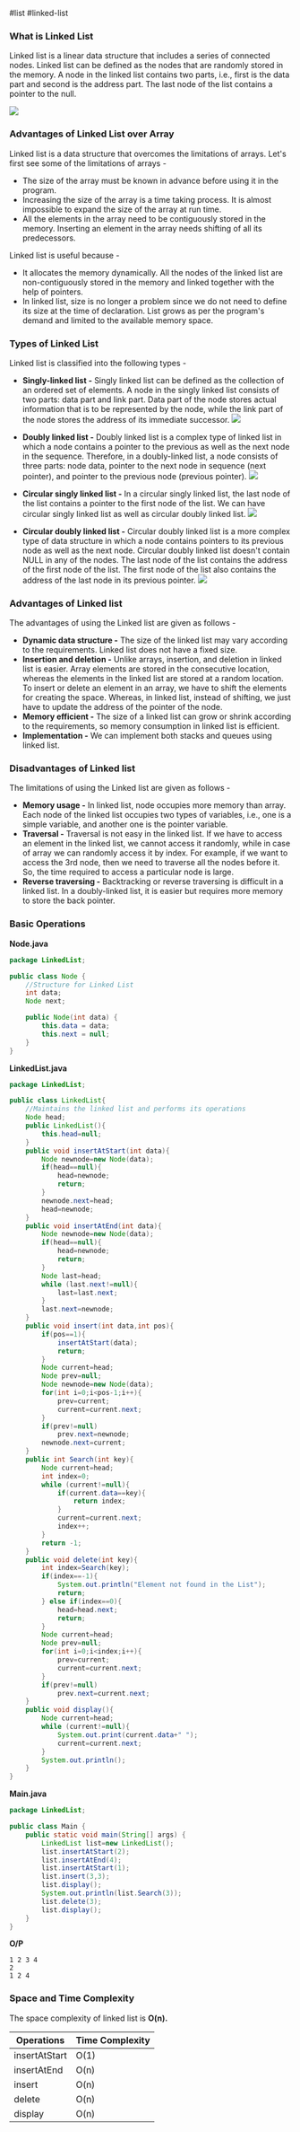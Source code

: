 #list #linked-list
### What is Linked List
Linked list is a linear data structure that includes a series of connected nodes. Linked list can be defined as the nodes that are randomly stored in the memory. A node in the linked list contains two parts, i.e., first is the data part and second is the address part. The last node of the list contains a pointer to the null.

![](https://static.javatpoint.com/ds/images/ds-linked-list.png)

### Advantages of Linked List over Array
Linked list is a data structure that overcomes the limitations of arrays. Let's first see some of the limitations of arrays -

- The size of the array must be known in advance before using it in the program.
- Increasing the size of the array is a time taking process. It is almost impossible to expand the size of the array at run time.
- All the elements in the array need to be contiguously stored in the memory. Inserting an element in the array needs shifting of all its predecessors.

Linked list is useful because -

- It allocates the memory dynamically. All the nodes of the linked list are non-contiguously stored in the memory and linked together with the help of pointers.
- In linked list, size is no longer a problem since we do not need to define its size at the time of declaration. List grows as per the program's demand and limited to the available memory space.

### Types of Linked List

Linked list is classified into the following types -

- **Singly-linked list -** Singly linked list can be defined as the collection of an ordered set of elements. A node in the singly linked list consists of two parts: data part and link part. Data part of the node stores actual information that is to be represented by the node, while the link part of the node stores the address of its immediate successor.
![](https://media.geeksforgeeks.org/wp-content/uploads/20220712172013/Singlelinkedlist.png)

- **Doubly linked list -** Doubly linked list is a complex type of linked list in which a node contains a pointer to the previous as well as the next node in the sequence. Therefore, in a doubly-linked list, a node consists of three parts: node data, pointer to the next node in sequence (next pointer), and pointer to the previous node (previous pointer).
![](https://media.geeksforgeeks.org/wp-content/uploads/20220712180755/Doublylinkedlist.png)

- **Circular singly linked list -** In a circular singly linked list, the last node of the list contains a pointer to the first node of the list. We can have circular singly linked list as well as circular doubly linked list.
![](https://media.geeksforgeeks.org/wp-content/uploads/20220712181336/Circularlinkedlist.png)


- **Circular doubly linked list -** Circular doubly linked list is a more complex type of data structure in which a node contains pointers to its previous node as well as the next node. Circular doubly linked list doesn't contain NULL in any of the nodes. The last node of the list contains the address of the first node of the list. The first node of the list also contains the address of the last node in its previous pointer.
![](https://media.geeksforgeeks.org/wp-content/uploads/20220830114920/doubly-660x177.jpg)





### Advantages of Linked list

The advantages of using the Linked list are given as follows -

- **Dynamic data structure -** The size of the linked list may vary according to the requirements. Linked list does not have a fixed size.
- **Insertion and deletion -** Unlike arrays, insertion, and deletion in linked list is easier. Array elements are stored in the consecutive location, whereas the elements in the linked list are stored at a random location. To insert or delete an element in an array, we have to shift the elements for creating the space. Whereas, in linked list, instead of shifting, we just have to update the address of the pointer of the node.
- **Memory efficient -** The size of a linked list can grow or shrink according to the requirements, so memory consumption in linked list is efficient.
- **Implementation -** We can implement both stacks and queues using linked list.

### Disadvantages of Linked list

The limitations of using the Linked list are given as follows -

- **Memory usage -** In linked list, node occupies more memory than array. Each node of the linked list occupies two types of variables, i.e., one is a simple variable, and another one is the pointer variable.
- **Traversal -** Traversal is not easy in the linked list. If we have to access an element in the linked list, we cannot access it randomly, while in case of array we can randomly access it by index. For example, if we want to access the 3rd node, then we need to traverse all the nodes before it. So, the time required to access a particular node is large.
- **Reverse traversing -** Backtracking or reverse traversing is difficult in a linked list. In a doubly-linked list, it is easier but requires more memory to store the back pointer.

### Basic Operations
**Node.java**
```java
package LinkedList;

public class Node {
    //Structure for Linked List
    int data;
    Node next;

    public Node(int data) {
        this.data = data;
        this.next = null;
    }
}

```

**LinkedList.java**
```java
package LinkedList;

public class LinkedList{
    //Maintains the linked list and performs its operations
    Node head;
    public LinkedList(){
        this.head=null;
    }
    public void insertAtStart(int data){
        Node newnode=new Node(data);
        if(head==null){
            head=newnode;
            return;
        }
        newnode.next=head;
        head=newnode;
    }
    public void insertAtEnd(int data){
        Node newnode=new Node(data);
        if(head==null){
            head=newnode;
            return;
        }
        Node last=head;
        while (last.next!=null){
            last=last.next;
        }
        last.next=newnode;
    }
    public void insert(int data,int pos){
        if(pos==1){
            insertAtStart(data);
            return;
        }
        Node current=head;
        Node prev=null;
        Node newnode=new Node(data);
        for(int i=0;i<pos-1;i++){
            prev=current;
            current=current.next;
        }
        if(prev!=null)
            prev.next=newnode;
        newnode.next=current;
    }
    public int Search(int key){
        Node current=head;
        int index=0;
        while (current!=null){
            if(current.data==key){
                return index;
            }
            current=current.next;
            index++;
        }
        return -1;
    }
    public void delete(int key){
        int index=Search(key);
        if(index==-1){
            System.out.println("Element not found in the List");
            return;
        } else if(index==0){
            head=head.next;
            return;
        }
        Node current=head;
        Node prev=null;
        for(int i=0;i<index;i++){
            prev=current;
            current=current.next;
        }
        if(prev!=null)
            prev.next=current.next;
    }
    public void display(){
        Node current=head;
        while (current!=null){
            System.out.print(current.data+" ");
            current=current.next;
        }
        System.out.println();
    }
}
```

**Main.java**
```java
package LinkedList;

public class Main {
    public static void main(String[] args) {
        LinkedList list=new LinkedList();
        list.insertAtStart(2);
        list.insertAtEnd(4);
        list.insertAtStart(1);
        list.insert(3,3);
        list.display();
        System.out.println(list.Search(3));
        list.delete(3);
        list.display();
    }
}
```

**O/P**
```
1 2 3 4 
2
1 2 4 
```
### Space and Time Complexity

The space complexity of linked list is **O(n).**

| Operations | Time Complexity |
| ---- | ---- |
| insertAtStart | O(1) |
| insertAtEnd | O(n) |
| insert | O(n) |
| delete | O(n) |
| display | O(n) |


